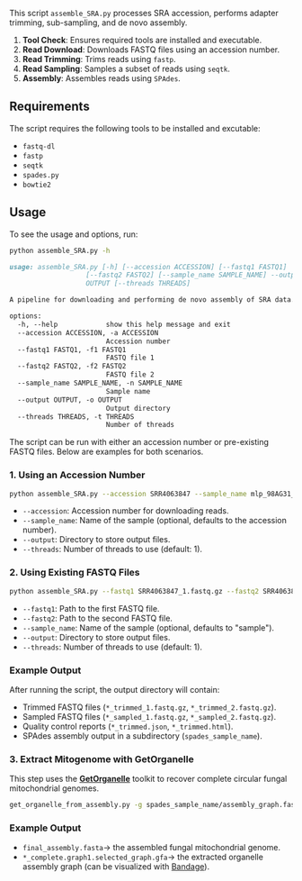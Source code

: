 This script `assemble_SRA.py` processes SRA accession, performs adapter trimming, sub-sampling, and de novo assembly.

1. **Tool Check**: Ensures required tools are installed and executable.
2. **Read Download**: Downloads FASTQ files using an accession number.
3. **Read Trimming**: Trims reads using `fastp`.
4. **Read Sampling**: Samples a subset of reads using `seqtk`.
5. **Assembly**: Assembles reads using `SPAdes`.

## Requirements

The script requires the following tools to be installed and excutable:

- `fastq-dl`
- `fastp`
- `seqtk`
- `spades.py`
- `bowtie2`


## Usage
To see the usage and options, run:
```bash
python assemble_SRA.py -h
```

```markdown 
usage: assemble_SRA.py [-h] [--accession ACCESSION] [--fastq1 FASTQ1]
                   [--fastq2 FASTQ2] [--sample_name SAMPLE_NAME] --output
                   OUTPUT [--threads THREADS]

A pipeline for downloading and performing de novo assembly of SRA data.

options:
  -h, --help            show this help message and exit
  --accession ACCESSION, -a ACCESSION
                        Accession number
  --fastq1 FASTQ1, -f1 FASTQ1
                        FASTQ file 1
  --fastq2 FASTQ2, -f2 FASTQ2
                        FASTQ file 2
  --sample_name SAMPLE_NAME, -n SAMPLE_NAME
                        Sample name
  --output OUTPUT, -o OUTPUT
                        Output directory
  --threads THREADS, -t THREADS
                        Number of threads
```

The script can be run with either an accession number or pre-existing FASTQ files. Below are examples for both scenarios.

### 1. Using an Accession Number


```bash
python assemble_SRA.py --accession SRR4063847 --sample_name mlp_98AG31_v1 --output output_directory/ --threads 4
```


- `--accession`: Accession number for downloading reads.
- `--sample_name`: Name of the sample (optional, defaults to the accession number).
- `--output`: Directory to store output files.
- `--threads`: Number of threads to use (default: 1).

### 2. Using Existing FASTQ Files


```bash
python assemble_SRA.py --fastq1 SRR4063847_1.fastq.gz --fastq2 SRR4063847_2.fastq.gz --sample_name mlp_98AG31_v1 --output output_directory --threads 4
```

- `--fastq1`: Path to the first FASTQ file.
- `--fastq2`: Path to the second FASTQ file.
- `--sample_name`: Name of the sample (optional, defaults to "sample").
- `--output`: Directory to store output files.
- `--threads`: Number of threads to use (default: 1).


### Example Output

After running the script, the output directory will contain:

- Trimmed FASTQ files (`*_trimmed_1.fastq.gz`, `*_trimmed_2.fastq.gz`).
- Sampled FASTQ files (`*_sampled_1.fastq.gz`, `*_sampled_2.fastq.gz`).
- Quality control reports (`*_trimmed.json`, `*_trimmed.html`).
- SPAdes assembly output in a subdirectory (`spades_sample_name`).

### 3. Extract Mitogenome with GetOrganelle

This step uses the [**GetOrganelle**](https://github.com/Kinggerm/GetOrganelle) toolkit to recover complete circular fungal mitochondrial genomes. 

```bash
get_organelle_from_assembly.py -g spades_sample_name/assembly_graph.fastg -F fungus_mt -o getorganelle_out -t 4
```
### Example Output

- `final_assembly.fasta`→ the assembled fungal mitochondrial genome.
- `*_complete.graph1.selected_graph.gfa`→ the extracted organelle assembly graph (can be visualized with [Bandage](https://rrwick.github.io/Bandage/)).  


